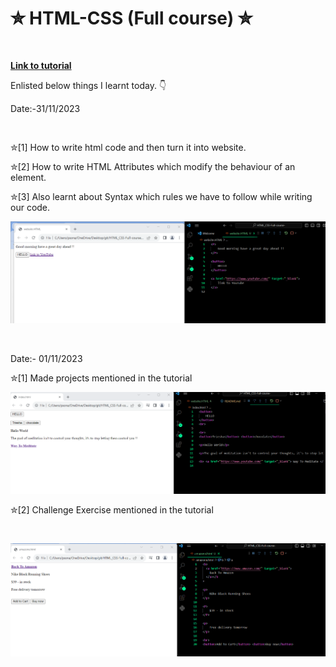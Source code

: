 # ✮ HTML-CSS (Full course) ✮
<br>

<b> <a href="https://youtu.be/G3e-cpL7ofc?si=Yb9xtvVlzGWIZteJ" target="_blank"> Link to tutorial </a></b>
<br>

Enlisted below things I learnt today. 👇
<br>

Date:-31/11/2023
<br>

<br>

✮[1] How to write html code and then turn it into website.
<br>

✮[2] How to write HTML Attributes which modify the behaviour of an element.
<br>

✮[3] Also learnt about Syntax which rules we have to follow while writing our code.
<br>

![Alt text](website.html.png)


<br>

Date:- 01/11/2023
<br>


✮[1] Made projects mentioned in the tutorial

![Alt text](index.html.png)
<br>


✮[2] Challenge Exercise mentioned in the tutorial

<br>

![Alt text](amazon.html.png)
